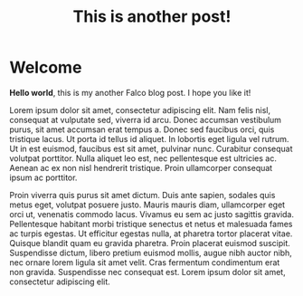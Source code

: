﻿---
title: This is another post!
---

# Welcome

**Hello world**, this is my another Falco blog post. I hope you like it!

Lorem ipsum dolor sit amet, consectetur adipiscing elit. Nam felis nisl, consequat at vulputate sed, viverra id arcu. Donec accumsan vestibulum purus, sit amet accumsan erat tempus a. Donec sed faucibus orci, quis tristique lacus. Ut porta id tellus id aliquet. In lobortis eget ligula vel rutrum. Ut in est euismod, faucibus est sit amet, pulvinar nunc. Curabitur consequat volutpat porttitor. Nulla aliquet leo est, nec pellentesque est ultricies ac. Aenean ac ex non nisl hendrerit tristique. Proin ullamcorper consequat ipsum ac porttitor.

Proin viverra quis purus sit amet dictum. Duis ante sapien, sodales quis metus eget, volutpat posuere justo. Mauris mauris diam, ullamcorper eget orci ut, venenatis commodo lacus. Vivamus eu sem ac justo sagittis gravida. Pellentesque habitant morbi tristique senectus et netus et malesuada fames ac turpis egestas. Ut efficitur egestas nulla, at pharetra tortor placerat vitae. Quisque blandit quam eu gravida pharetra. Proin placerat euismod suscipit. Suspendisse dictum, libero pretium euismod mollis, augue nibh auctor nibh, nec ornare lorem ligula sit amet velit. Cras fermentum condimentum erat non gravida. Suspendisse nec consequat est. Lorem ipsum dolor sit amet, consectetur adipiscing elit.